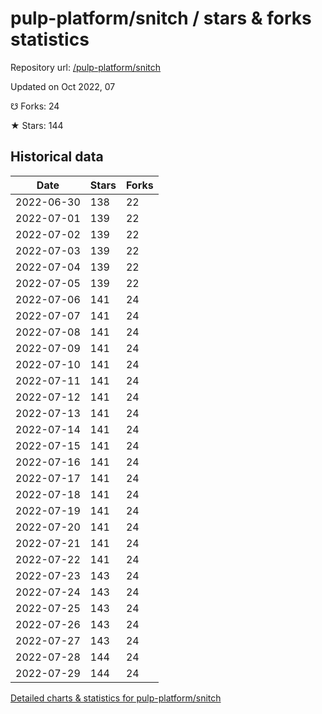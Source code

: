 # pulp-platform/snitch / stars & forks statistics

Repository url: [/pulp-platform/snitch](https://github.com/pulp-platform/snitch)

Updated on Oct 2022, 07

☋ Forks: 24

★ Stars: 144

## Historical data
| Date | Stars | Forks |
|------|-------|-------|
| 2022-06-30 | 138 | 22 | 
| 2022-07-01 | 139 | 22 | 
| 2022-07-02 | 139 | 22 | 
| 2022-07-03 | 139 | 22 | 
| 2022-07-04 | 139 | 22 | 
| 2022-07-05 | 139 | 22 | 
| 2022-07-06 | 141 | 24 | 
| 2022-07-07 | 141 | 24 | 
| 2022-07-08 | 141 | 24 | 
| 2022-07-09 | 141 | 24 | 
| 2022-07-10 | 141 | 24 | 
| 2022-07-11 | 141 | 24 | 
| 2022-07-12 | 141 | 24 | 
| 2022-07-13 | 141 | 24 | 
| 2022-07-14 | 141 | 24 | 
| 2022-07-15 | 141 | 24 | 
| 2022-07-16 | 141 | 24 | 
| 2022-07-17 | 141 | 24 | 
| 2022-07-18 | 141 | 24 | 
| 2022-07-19 | 141 | 24 | 
| 2022-07-20 | 141 | 24 | 
| 2022-07-21 | 141 | 24 | 
| 2022-07-22 | 141 | 24 | 
| 2022-07-23 | 143 | 24 | 
| 2022-07-24 | 143 | 24 | 
| 2022-07-25 | 143 | 24 | 
| 2022-07-26 | 143 | 24 | 
| 2022-07-27 | 143 | 24 | 
| 2022-07-28 | 144 | 24 | 
| 2022-07-29 | 144 | 24 | 


[Detailed charts & statistics for pulp-platform/snitch](https://reviewgithub.com/rep/pulp-platform/snitch)
